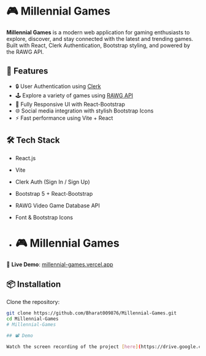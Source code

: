 # 🎮 Millennial Games

**Millennial Games** is a modern web application for gaming enthusiasts to explore, discover, and stay connected with the latest and trending games. Built with React, Clerk Authentication, Bootstrap styling, and powered by the RAWG API.

## 🚀 Features

- 🔒 User Authentication using [Clerk](https://clerk.dev)
- 🕹️ Explore a variety of games using [RAWG API](https://rawg.io/apidocs)
- 📱 Fully Responsive UI with React-Bootstrap
- 🌐 Social media integration with stylish Bootstrap Icons
- ⚡ Fast performance using Vite + React

## 🛠️ Tech Stack

- React.js
- Vite
- Clerk Auth (Sign In / Sign Up)
- Bootstrap 5 + React-Bootstrap
- RAWG Video Game Database API
- Font & Bootstrap Icons

- # 🎮 Millennial Games

🚀 **Live Demo**: [millennial-games.vercel.app](https://millennial-games.vercel.app/)


## 📦 Installation

Clone the repository:

```bash
git clone https://github.com/Bharat009876/Millennial-Games.git
cd Millennial-Games
# Millennial-Games

## 📽️ Demo

Watch the screen recording of the project [here](https://drive.google.com/file/d/1uKYNyKPGGM8pzd7Y0tZlJCxF-_6ykhpw/view?usp=drive_link).
